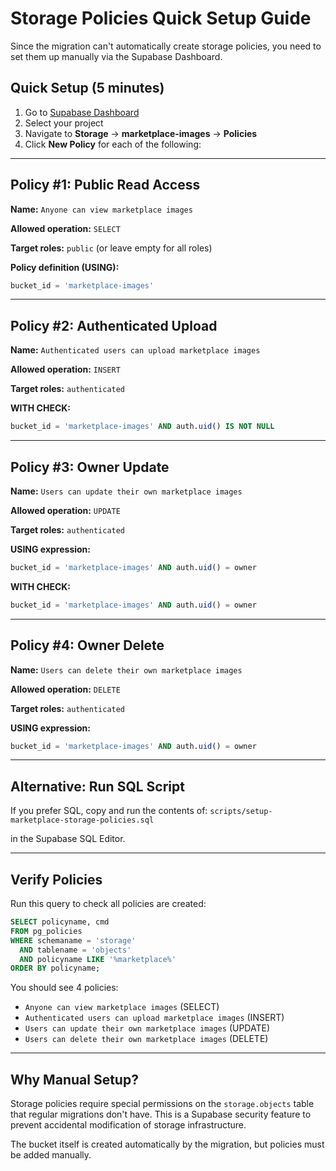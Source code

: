 # Storage Policies Quick Setup Guide

Since the migration can't automatically create storage policies, you need to set them up manually via the Supabase Dashboard.

## Quick Setup (5 minutes)

1. Go to [Supabase Dashboard](https://supabase.com/dashboard)
2. Select your project
3. Navigate to **Storage** → **marketplace-images** → **Policies**
4. Click **New Policy** for each of the following:

---

## Policy #1: Public Read Access

**Name:** `Anyone can view marketplace images`

**Allowed operation:** `SELECT`

**Target roles:** `public` (or leave empty for all roles)

**Policy definition (USING):**
```sql
bucket_id = 'marketplace-images'
```

---

## Policy #2: Authenticated Upload

**Name:** `Authenticated users can upload marketplace images`

**Allowed operation:** `INSERT`

**Target roles:** `authenticated`

**WITH CHECK:**
```sql
bucket_id = 'marketplace-images' AND auth.uid() IS NOT NULL
```

---

## Policy #3: Owner Update

**Name:** `Users can update their own marketplace images`

**Allowed operation:** `UPDATE`

**Target roles:** `authenticated`

**USING expression:**
```sql
bucket_id = 'marketplace-images' AND auth.uid() = owner
```

**WITH CHECK:**
```sql
bucket_id = 'marketplace-images' AND auth.uid() = owner
```

---

## Policy #4: Owner Delete

**Name:** `Users can delete their own marketplace images`

**Allowed operation:** `DELETE`

**Target roles:** `authenticated`

**USING expression:**
```sql
bucket_id = 'marketplace-images' AND auth.uid() = owner
```

---

## Alternative: Run SQL Script

If you prefer SQL, copy and run the contents of:
`scripts/setup-marketplace-storage-policies.sql`

in the Supabase SQL Editor.

---

## Verify Policies

Run this query to check all policies are created:

```sql
SELECT policyname, cmd
FROM pg_policies
WHERE schemaname = 'storage'
  AND tablename = 'objects'
  AND policyname LIKE '%marketplace%'
ORDER BY policyname;
```

You should see 4 policies:
- `Anyone can view marketplace images` (SELECT)
- `Authenticated users can upload marketplace images` (INSERT)
- `Users can update their own marketplace images` (UPDATE)
- `Users can delete their own marketplace images` (DELETE)

---

## Why Manual Setup?

Storage policies require special permissions on the `storage.objects` table that regular migrations don't have. This is a Supabase security feature to prevent accidental modification of storage infrastructure.

The bucket itself is created automatically by the migration, but policies must be added manually.
